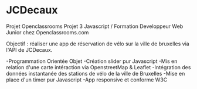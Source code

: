# JCDecaux
Projet Openclassrooms Projet 3 Javascript / Formation Developpeur Web Junior chez Openclassrooms.com 

Objectif : réaliser une app de réservation de vélo sur la ville de bruxelles via l'API de JCDecaux.

-Programmation Orientée Objet
-Création slider pur Javascript
-Mis en relation d'une carte intéraction via OpenstreetMap & Leaflet
-Intégration des données instantanée des stations de vélo de la ville de Bruxelles
-Mise en place d'un timer pur Javascript
-App responsive et conforme W3C
